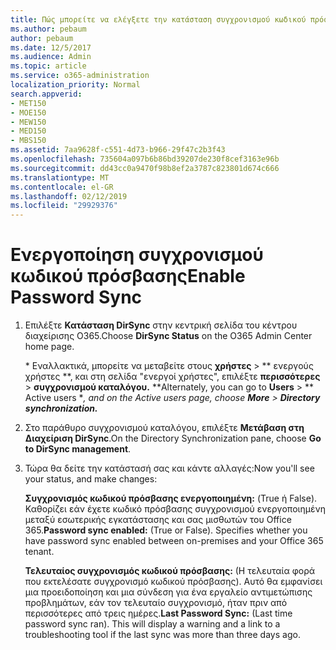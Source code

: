 ```yaml
---
title: Πώς μπορείτε να ελέγξετε την κατάσταση συγχρονισμού κωδικού πρόσβασης
ms.author: pebaum
author: pebaum
ms.date: 12/5/2017
ms.audience: Admin
ms.topic: article
ms.service: o365-administration
localization_priority: Normal
search.appverid:
- MET150
- MOE150
- MEW150
- MED150
- MBS150
ms.assetid: 7aa9628f-c551-4d73-b966-29f47c2b3f43
ms.openlocfilehash: 735604a097b6b86bd39207de230f8cef3163e96b
ms.sourcegitcommit: dd43cc0a9470f98b8ef2a3787c823801d674c666
ms.translationtype: MT
ms.contentlocale: el-GR
ms.lasthandoff: 02/12/2019
ms.locfileid: "29929376"
---
```

# <a name="enable-password-sync"></a><span data-ttu-id="64029-102">Ενεργοποίηση συγχρονισμού κωδικού πρόσβασης</span><span class="sxs-lookup"><span data-stu-id="64029-102">Enable Password Sync</span></span>

1.  <span data-ttu-id="64029-103">Επιλέξτε **Κατάσταση DirSync** στην κεντρική σελίδα του κέντρου διαχείρισης O365.</span><span class="sxs-lookup"><span data-stu-id="64029-103">Choose **DirSync Status** on the O365 Admin Center home page.</span></span> 
    
     <span data-ttu-id="64029-104">\* Εναλλακτικά, μπορείτε να μεταβείτε στους **χρήστες** \> \*\* ενεργούς χρήστες \*\*, και στη σελίδα "ενεργοί χρήστες", επιλέξτε **περισσότερες** \> **συγχρονισμού καταλόγου.** \*</span><span class="sxs-lookup"><span data-stu-id="64029-104">\*Alternately, you can go to **Users** \> \*\* Active users \**, and on the Active users page, choose **More** \> **Directory synchronization.***</span></span> 
    
2. <span data-ttu-id="64029-105">Στο παράθυρο συγχρονισμού καταλόγου, επιλέξτε **Μετάβαση στη Διαχείριση DirSync**.</span><span class="sxs-lookup"><span data-stu-id="64029-105">On the Directory Synchronization pane, choose **Go to DirSync management**.</span></span> 
    
3. <span data-ttu-id="64029-106">Τώρα θα δείτε την κατάστασή σας και κάντε αλλαγές:</span><span class="sxs-lookup"><span data-stu-id="64029-106">Now you'll see your status, and make changes:</span></span>
    
    <span data-ttu-id="64029-p101">**Συγχρονισμός κωδικού πρόσβασης ενεργοποιημένη:** (True ή False). Καθορίζει εάν έχετε κωδικό πρόσβασης συγχρονισμού ενεργοποιημένη μεταξύ εσωτερικής εγκατάστασης και σας μισθωτών του Office 365.</span><span class="sxs-lookup"><span data-stu-id="64029-p101">**Password sync enabled:** (True or False). Specifies whether you have password sync enabled between on-premises and your Office 365 tenant.</span></span> 
    
    <span data-ttu-id="64029-p102">**Τελευταίος συγχρονισμός κωδικού πρόσβασης:** (Η τελευταία φορά που εκτελέσατε συγχρονισμό κωδικού πρόσβασης). Αυτό θα εμφανίσει μια προειδοποίηση και μια σύνδεση για ένα εργαλείο αντιμετώπισης προβλημάτων, εάν τον τελευταίο συγχρονισμό, ήταν πριν από περισσότερες από τρεις ημέρες.</span><span class="sxs-lookup"><span data-stu-id="64029-p102">**Last Password Sync:** (Last time password sync ran). This will display a warning and a link to a troubleshooting tool if the last sync was more than three days ago.</span></span> 
    

